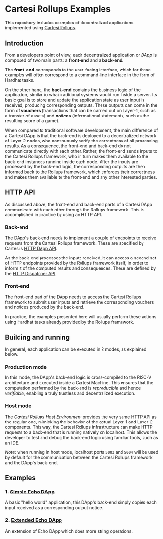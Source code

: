 # Cartesi Rollups Examples

This repository includes examples of decentralized applications implemented using [Cartesi Rollups](https://github.com/cartesi/rollups).

## Introduction
From a developer’s point of view, each decentralized application or _DApp_ is composed of two main parts: a **front-end** and a **back-end**.

The **front-end** corresponds to the user-facing interface, which for these examples will often correspond to a command-line interface in the form of Hardhat tasks.

On the other hand, the **back-end** contains the business logic of the application, similar to what traditional systems would run inside a server. Its basic goal is to store and update the application state as user input is received, producing corresponding outputs. These outputs can come in the form of **vouchers** (transactions that can be carried out on Layer-1, such as a transfer of assets) and **notices** (informational statements, such as the resulting score of a game).

When compared to traditional software development, the main difference of a Cartesi DApp is that the back-end is deployed to a decentralized network of Layer-2 nodes, who continuously verify the correctness of all processing results. As a consequence, the front-end and back-end do not communicate directly with each other. Rather, the front-end sends inputs to the Cartesi Rollups framework, who in turn makes them available to the back-end instances running inside each node. After the inputs are processed by the back-end logic, the corresponding outputs are then informed back to the Rollups framework, which enforces their correctness and makes them available to the front-end and any other interested parties.

## HTTP API

As discussed above, the front-end and back-end parts of a Cartesi DApp communicate with each other through the Rollups framework. This is accomplished in practice by using an HTTP API.
### Back-end

The DApp's back-end needs to implement a couple of endpoints to receive requests from the Cartesi Rollups framework. These are specified by Cartesi's [HTTP DApp API](https://github.com/cartesi/openapi-interfaces/blob/master/dapp.yaml).

As the back-end processes the inputs received, it can access a second set of HTTP endpoints provided by the Rollups framework itself, in order to inform it of the computed results and consequences. These are defined by the [HTTP Dispatcher API](https://github.com/cartesi/openapi-interfaces/blob/master/dispatcher.yaml).

### Front-end

The front-end part of the DApp needs to access the Cartesi Rollups framework to submit user inputs and retrieve the corresponding vouchers and notices produced by the back-end.

In practice, the examples presented here will usually perform these actions using Hardhat tasks already provided by the Rollups framework.

## Building and running

In general, each application can be executed in 2 modes, as explained below.

### Production mode

In this mode, the DApp's back-end logic is cross-compiled to the RISC-V architecture and executed inside a Cartesi Machine. This ensures that the computation performed by the back-end is _reproducible_ and hence _verifiable_, enabling a truly trustless and decentralized execution.

### Host mode

The _Cartesi Rollups Host Environment_ provides the very same HTTP API as the regular one, mimicking the behavior of the actual Layer-1 and Layer-2 components. This way, the Cartesi Rollups infrastructure can make HTTP requests to a back-end that is running natively on localhost. This allows the developer to test and debug the back-end logic using familiar tools, such as an IDE.

_Note_: when running in host mode, localhost ports `5003` and `5004` will be used by default for the communication between the Cartesi Rollups framework and the DApp's back-end.

## Examples

### 1. [Simple Echo DApp](./echo)

A basic "hello world" application, this DApp's back-end simply copies each input received as a corresponding output notice.

### 2. [Extended Echo DApp](./echo-extended)

An extension of Echo DApp which does more string operations.


